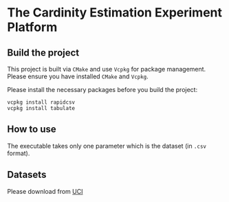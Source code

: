 # The Cardinity Estimation Experiment Platform
## Build the project
This project is built via `CMake` and use `Vcpkg` for package management.
Please ensure you have installed `CMake` and `Vcpkg`.

Please install the necessary packages before you build the project:
```shell
vcpkg install rapidcsv
vcpkg install tabulate
```
## How to use
The executable takes only one parameter which is the dataset (in `.csv` format).

## Datasets
Please download from [UCI](http://archive.ics.uci.edu/dataset/235/individual+household+electric+power+consumption)